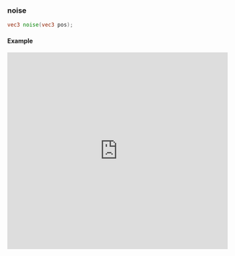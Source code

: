 ### noise

```glsl
vec3 noise(vec3 pos);
```

#### Example
<iframe width="100%" height="450px" src="https://shader-park.appspot.com/sculpture/-Lc2XgeV6HwiYtVHSkq9?example=true&embed=true" frameborder="0"></iframe>